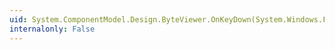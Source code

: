 ```yaml
---
uid: System.ComponentModel.Design.ByteViewer.OnKeyDown(System.Windows.Forms.KeyEventArgs)
internalonly: False
---
```


